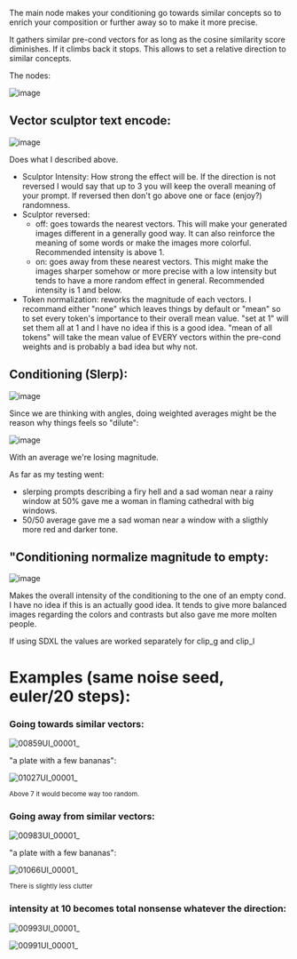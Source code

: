 The main node makes your conditioning go towards similar concepts so to enrich your composition or further away so to make it more precise.

It gathers similar pre-cond vectors for as long as the cosine similarity score diminishes. If it climbs back it stops. This allows to set a relative direction to similar concepts.

The nodes:

![image](https://github.com/Extraltodeus/Vector_Sculptor_ComfyUI/assets/15731540/8939ce9e-a131-4e17-9e51-12c101b214af)

## Vector sculptor text encode:

![image](https://github.com/Extraltodeus/Vector_Sculptor_ComfyUI/assets/15731540/06c556f0-537b-4acb-84bf-e0d702c085d0)

Does what I described above.

- Sculptor Intensity: How strong the effect will be. If the direction is not reversed I would say that up to 3 you will keep the overall meaning of your prompt. If reversed then don't go above one or face (enjoy?) randomness.
- Sculptor reversed:
  - off: goes towards the nearest vectors. This will make your generated images different in a generally good way. It can also reinforce the meaning of some words or make the images more colorful. Recommended intensity is above 1.
  - on: goes away from these nearest vectors. This might make the images sharper somehow or more precise with a low intensity but tends to have a more random effect in general. Recommended intensity is 1 and below.
- Token normalization: reworks the magnitude of each vectors. I recommand either "none" which leaves things by default or "mean" so to set every token's importance to their overall mean value. "set at 1" will set them all at 1 and I have no idea if this is a good idea. "mean of all tokens" will take the mean value of EVERY vectors within the pre-cond weights and is probably a bad idea but why not.

## Conditioning (Slerp):

![image](https://github.com/Extraltodeus/Vector_Sculptor_ComfyUI/assets/15731540/36830dc8-47bc-4cd5-abd9-dc9b799fa70f)

Since we are thinking with angles, doing weighted averages might be the reason why things feels so "dilute":

![image](https://github.com/Extraltodeus/Vector_Sculptor_ComfyUI/assets/15731540/89a6d968-717c-492e-a9b1-b360e54d1504)

With an average we're losing magnitude.

As far as my testing went:

- slerping prompts describing a firy hell and a sad woman near a rainy window at 50% gave me a woman in flaming cathedral with big windows.
- 50/50 average gave me a sad woman near a window with a sligthly more red and darker tone.

## "Conditioning normalize magnitude to empty:

![image](https://github.com/Extraltodeus/Vector_Sculptor_ComfyUI/assets/15731540/57b9bbc4-7581-4fd8-bce3-b1c0d342a42b)

Makes the overall intensity of the conditioning to the one of an empty cond. I have no idea if this is an actually good idea. It tends to give more balanced images regarding the colors and contrasts but also gave me more molten people.

If using SDXL the values are worked separately for clip_g and clip_l


# Examples (same noise seed, euler/20 steps):

### Going towards similar vectors:

![00859UI_00001_](https://github.com/Extraltodeus/Vector_Sculptor_ComfyUI/assets/15731540/c2fb0adf-0fcb-4cab-9162-fb8a5859173b)

"a plate with a few bananas":

![01027UI_00001_](https://github.com/Extraltodeus/Vector_Sculptor_ComfyUI/assets/15731540/13c845e3-cf48-48b7-81b8-f478a8099407)

<sub>Above 7 it would become way too random.</sub>

### Going away from similar vectors:


![00983UI_00001_](https://github.com/Extraltodeus/Vector_Sculptor_ComfyUI/assets/15731540/31bdd670-705d-4c82-a65e-0ca0619e8438)

"a plate with a few bananas":

![01066UI_00001_](https://github.com/Extraltodeus/Vector_Sculptor_ComfyUI/assets/15731540/cd731651-c802-46c4-b5a6-eae9c9a2879b)

<sub>There is slightly less clutter</sub>


### intensity at 10 becomes total nonsense whatever the direction:


![00993UI_00001_](https://github.com/Extraltodeus/Vector_Sculptor_ComfyUI/assets/15731540/f54315f8-08d9-49a2-bfa7-9fc967697434)

![00991UI_00001_](https://github.com/Extraltodeus/Vector_Sculptor_ComfyUI/assets/15731540/514d9fa4-032b-4f5a-b5b8-8d0f812d9391)

